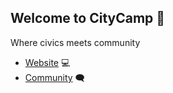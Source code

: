 ## Welcome to CityCamp 👋

Where civics meets community

- [Website](https://citycamp.com) 💻
- [Community](https://citycamp.com/community) 🗨️
